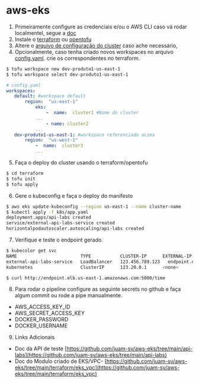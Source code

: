 # aws-eks

 1. Primeiramente configure as credenciais e/ou o AWS CLI caso vá rodar localmentel, segue a [doc](https://docs.aws.amazon.com/cli/latest/userguide/cli-chap-configure.html)
 2. Instale o [terraform](https://developer.hashicorp.com/terraform/tutorials/aws-get-started/install-cli) ou [opentofu](https://opentofu.org/docs/intro/install/)
 3. Altere o [arquivo de configuração do cluster](https://github.com/juam-sv/aws-eks/blob/main/terraform/config.yaml) caso ache necessário, 
 4. Opcionalmente, caso tenha criado novos workspaces no arquivo [config.yaml](https://github.com/juam-sv/aws-eks/blob/main/terraform/config.yaml). crie os correspondentes no terraform.
  ```bash
$ tofu workspace new dev-produto1-us-east-1
$ tofu workspace select dev-produto1-us-east-1
```
 ```yaml
# config.yaml
workspaces:
	default: #workspace default
		region:  "us-east-1"
			eks:
				-  name:  cluster1 #Nome do cluster
			...
				- name: cluster2
			...
	dev-produto1-us-east-1: #workspace referenciado acima
		region:  "us-west-1"
			-  name:  cluster3
			...
```
 5. Faça o deploy do cluster usando o terraform/opentofu
```bash
$ cd terraform 
$ tofu init
$ tofu apply
``` 
6. Gere o kubeconfig e faça o deploy do manifesto
```bash
$ aws eks update-kubeconfig --region us-east-1 --name cluster-name
$ kubectl apply -f k8s/app.yaml
deployment.apps/api-labs created
service/external-api-labs-service created
horizontalpodautoscaler.autoscaling/api-labs created
``` 
7. Verifique e teste o endpoint gerado.
```bash
$ kubecolor get svc
NAME                        TYPE           CLUSTER-IP      EXTERNAL-IP                                                                     PORT(S)          AGE
external-api-labs-service   LoadBalancer   123.456.789.123   endpoint.elb.us-east-1.amazonaws.com   5000:30808/TCP   69m
kubernetes                  ClusterIP      123.20.0.1      <none>                                                                          443/TCP          83m

$ curl http://endpoint.elb.us-east-1.amazonaws.com:5000/time
``` 
 8. Para rodar o pipeline configure as seguinte secrets no github e faça algum commit ou rode a pipe manualmente.
 - AWS_ACCESS_KEY_ID
 - AWS_SECRET_ACCESS_KEY
 - DOCKER_PASSWORD
 - DOCKER_USERNAME

9. Links Adicionais
 - Doc da API de teste [https://github.com/juam-sv/aws-eks/tree/main/api-labs](https://github.com/juam-sv/aws-eks/tree/main/api-labs) 
 - Doc do Modulo criado de EKS/VPC- [https://github.com/juam-sv/aws-eks/tree/main/terraform/eks_vpc](https://github.com/juam-sv/aws-eks/tree/main/terraform/eks_vpc)